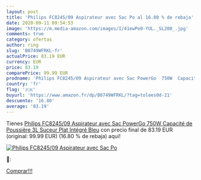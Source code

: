 ```yaml
---
layout: post
title: 'Philips FC8245/09 Aspirateur avec Sac Po al 16.80 % de rebaja'
date: 2020-09-11 09:54:53
image: 'https://m.media-amazon.com/images/I/41ewPe0-YUL._SL200_.jpg'
comments: true
category: ofertas
author: ring
slug: 'B0749WFRKL-fr'
actualPrice: 83.19 EUR
currency: EUR
price: 83.19
comparePrice: 99.99 EUR
prodname: 'Philips FC8245/09 Aspirateur avec Sac PowerGo  750W  Capacité de Poussière 3L  Suceur Plat Intégré  Bleu'
country: 'fr'
flag: '🇫🇷'
buyurl: 'https://www.amazon.fr/dp/B0749WFRKL/?tag=tolees0d-21'
descuento: '16.80'
average: '83.19'
---
```


Tienes [Philips FC8245/09 Aspirateur avec Sac PowerGo  750W  Capacité de Poussière 3L  Suceur Plat Intégré  Bleu](https://www.amazon.fr/dp/B0749WFRKL/?tag=tolees0d-21) con precio final de  83.19 EUR (original: 99.99 EUR) (16.80 %  de rebaja) aqui!

[![Philips FC8245/09 Aspirateur avec Sac Po](https://m.media-amazon.com/images/I/41ewPe0-YUL._SL200_.jpg)](https://www.amazon.fr/dp/B0749WFRKL/?tag=tolees0d-21)

🔎:


[Comprar!!!](https://www.amazon.fr/dp/B0749WFRKL/?tag=tolees0d-21)
